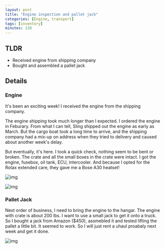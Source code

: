 ```yaml
---
layout: post
title: "Engine inspection and pallet jack"
categories: [Engine, transport]
tags: [inventory]
minutes: 120
---
```


## TLDR

- Received engine from shipping company
- Bought and assembled a pallet jack

## Details

### Engine

It's been an exciting week! I received the engine from the shipping company.

The engine shipping took much longer than I expected. I ordered the engine in Feburary. From what I can tell, Sling shipped out the engine as early as March. But the cargo boat took a long time to arrive, and the shipping company had a mix-up on address when they tried to delivery and caused about another week's delay.

But eventually, it's here. I took a quick check, nothing seem to be bent or broken. The crate and all the small boxes in the crate were intact. I got the engine, fusebox, oil tank, ECU, intercooler. And because I opted for the Rotax extended care, they gave me a Bose A30 heatset!

![img](https://lh3.googleusercontent.com/pw/AP1GczPvc6-YTCJ75XwGeFP66ik6vX3NSxYtOWiKv7_ISizCiDUz1wBG2HenzE3X56UVggsoNgcJOvCG-D8OpfD3Jj4mpKCWhILsPjIkK35vz0cLcnXvRw2LqMqNB_XMf_b2APa2oao3-gUXD7pbzpmKBtFU-Q=w1159-h873-s-no-gm?authuser=0)

![img](https://lh3.googleusercontent.com/pw/AP1GczNT51aRDztX4IsrbZU7b1LJrQ-OubPhccwl_yuE9-eJSnqNaTF5oCdNjHMI188rc11A55tBoWt-DC251wdQEgrWzUzUL6KH7OWc8CuR7aOpDuIQIUaAvd-CZTJ15A5AjbgPKCx69a8EoLkKj3FKsIOHbA=w657-h873-s-no-gm?authuser=0)

### Pallet Jack

Next order of business, I need to bring the engine to the hangar. The engine with crate is about 200 lbs. I want to use a small jack to get it onto a truck. So I bought a jack from Amazon ($450), assmebled it and tested lifting the pallet a little bit. It seemed to work. So I will just rent a uhaul proabaly next week and get it done.

![img](https://lh3.googleusercontent.com/pw/AP1GczOLMF_8BudI-81IG6BCfQ9_fcV9RIpFn4b3f3gE5co7PDmEM_uKyy9_M0UY_9j1KV4dUL0h_RlRdv-HteMCuAnWYab35Eurz-Vz6cBKKeEF6fs36lMAwYaoJiRKL0KBq86aRDBqzXex1i5CWI4X7NQVpg=w1159-h873-s-no-gm?authuser=0)

